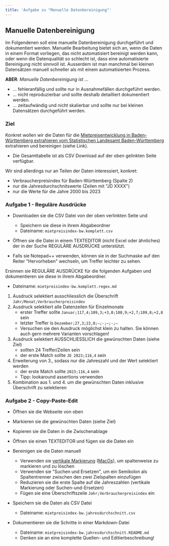 ```yaml
---
title: 'Aufgabe zu "Manuelle Datenbereinigung"'
---
```


## Manuelle Datenbereinigung

Im Folgendenen soll eine manuelle Datenbereinigung durchgeführt und dokumentiert werden.
Manuelle Bearbeitung bietet sich an, wenn die Daten in einem Format vorliegen, das nicht automatisiert bereinigt werden kann, oder wenn die Datenqualität so schlecht ist, dass eine automatisierte Bereinigung nicht sinnvoll ist.
Ausserdem ist man manchmal bei kleinen Datensätzen manuell schneller als mit einem automatisierten Prozess.

**ABER**: *Manuelle Datenbereinigung ist ...*

- ... fehleranfällig und sollte nur in Ausnahmefällen durchgeführt werden.
- ... nicht reproduzierbar und sollte deshalb detailliert dokumentiert werden.
- ... zeitaufwändig und nicht skalierbar und sollte nur bei kleinen Datensätzen durchgeführt werden.


### Ziel

Konkret wollen wir die Daten für die [Mietpreisentwicklung in Baden-Württemberg extrahieren vom Statistischen Landesamt Baden-Württemberg](https://www.statistik-bw.de/GesamtwBranchen/KonjunktPreise/VPI-LR.jsp?i=h) extrahieren und bereinigen (siehe Link).

- Die Gesamttabelle ist als CSV Download auf der oben gelinkten Seite verfügbar.

Wir sind allerdings nur an Teilen der Daten interessiert, konkret:

- Verbraucherpreisindex für Baden-Württemberg (Spalte 2)
- nur die Jahresdurchschnitswerte (Zeilen mit "JD XXXX")
- nur die Werte für die Jahre 2000 bis 2023


### Aufgabe 1 - Reguläre Ausdrücke

- Downloaden sie die CSV Datei von der oben verlinkten Seite und
  - Speichern sie diese in ihrem Abgabeordner
  - Dateiname: `mietpreisindex-bw.komplett.csv`

- Öffnen sie die Datei in einem TEXTEDITOR (nicht Excel oder ähnliches) der in der Suche REGULÄRE AUSDRÜCKE unterstützt.
- Falls sie Notepad++ verwenden, können sie in der Suchmaske auf den Reiter "Hervorheben" wechseln, um Treffer leichter zu sehen.

Ersinnen sie REGULÄRE AUSDRÜCKE für die folgenden Aufgaben und dokumentieren sie diese in ihrem Abgabeordner.

- Dateiname: `mietpreisindex-bw.komplett.regex.md`

1. Ausdruck selektiert ausschliesslich die Überschrift `Jahr/Monat;Verbraucherpreisindex`
2. Ausdruck selektiert alle Datenzeilen für Einzelmonate
    - erster Treffer sollte `Januar;117,4;109,3;+3,0;108,9;+2,7;109,8;+2,8` sein
    - letzter Treffer is `Dezember;27,3;23,8;–;-;–;-;–`
    - Versuchen sie den Ausdruck möglichst klein zu halten. Sie können auch gern mehrere Varianten vorschlagen!
3. Ausdruck selektiert AUSSCHLIESSLICH die gewünschten Daten (siehe Ziel)
    - sollten 24 Treffer/Zeilen sein
    - der erste Match sollte `JD 2023;116,4` sein
4. Erweiterung von 3., sodass nur die Jahreszahl und der Wert selektiert werden
    - der erste Match sollte `2023;116,4` sein
    - Tipp: lookaround assertions verwenden
5. Kombination aus 1. und 4. um die gewünschten Daten inklusive Überschrift zu selektieren


### Aufgabe 2 - Copy-Paste-Edit

- Öffnen sie die Webseite von oben
- Markieren sie die gewünschten Daten (siehe Ziel)
- Kopieren sie die Daten in die Zwischenablage
- Öffnen sie einen TEXTEDITOR und fügen sie die Daten ein
- Bereinigen sie die Daten manuell
  - Verwenden sie [vertikale Markierung](https://www.pctipp.ch/praxis/zubehoer/kleines-maus-trickli-fuer-word-writer-2012970.html) ([MacOs](https://www.macwelt.de/article/934976/textedit-beliebig-markieren.html)), um spaltenweise zu markieren und zu löschen
  - Verwenden sie "Suchen und Ersetzen", um ein Semikolon als Spaltentrenner zwischen den zwei Zielspalten einzufügen
  - Reduzieren sie die erste Spalte auf die Jahreszahlen (vertikale Markierung oder Suchen-und-Ersetzen)
  - Fügen sie eine Überschriftszeile `Jahr;Verbraucherpreisindex` ein
- Speichern sie die Daten als CSV Datei
  - Dateiname: `mietpreisindex-bw.jahresdurchschnitt.csv`
  
- Dokumentieren sie die Schritte in einer Markdown-Datei
  - Dateiname: `mietpreisindex-bw.jahresdurchschnitt.README.md`
  - Denken sie an eine komplette Quellen- und Editierbeschreibung!
